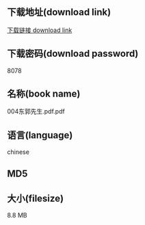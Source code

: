 ## 下载地址(download link)
[下载链接 download link](https://voluble-croquembouche-d321dc.netlify.app/?s=004%E4%B8%9C%E9%83%AD%E5%85%88%E7%94%9F.pdf)

## 下载密码(download password)
8078

## 名称(book name)
004东郭先生.pdf.pdf

## 语言(language)
chinese

## MD5


## 大小(filesize)
8.8 MB
